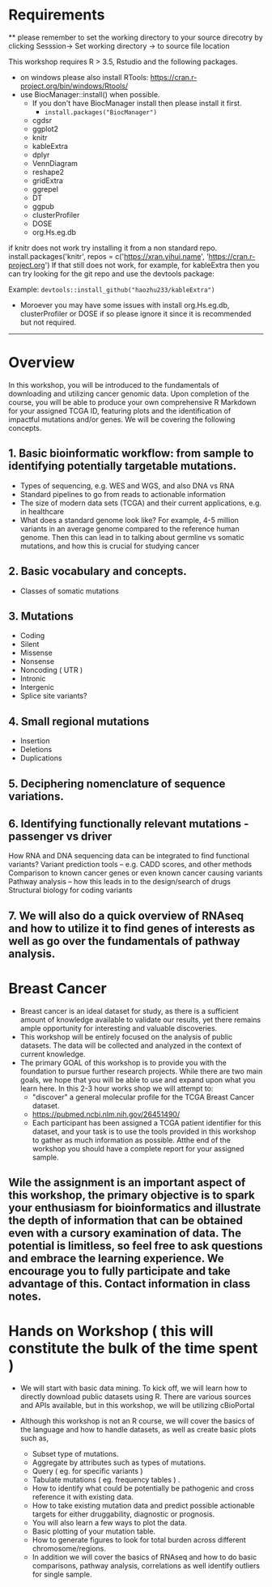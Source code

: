 # Requirements

** please remember to set the working directory to your source direcotry by clicking Sesssion-> Set working directory -> to source file location

This workshop requires R > 3.5, Rstudio and the following packages. 
* on windows please also install RTools: https://cran.r-project.org/bin/windows/Rtools/
* use BiocManager::install() when possible. 
    + If you don't have BiocManager install then please install it first. 
      + `install.packages("BiocManager")`
    + cgdsr
    + ggplot2
    + knitr
    + kableExtra
    + dplyr
    + VennDiagram
    + reshape2
    + gridExtra
    + ggrepel
    + DT
    + ggpub
    + clusterProfiler
    + DOSE
    + org.Hs.eg.db

if knitr does not work try installing it from a non standard repo. 
install.packages('knitr', repos = c('https://xran.yihui.name', 'https://cran.r-project.org')
If that still does not work, for example, for kableExtra then you can try looking for the git repo and use the devtools package: 

Example: 
```devtools::install_github("haozhu233/kableExtra")```

* Moroever you may have some issues with install org.Hs.eg.db, clusterProfiler or DOSE if so please ignore it since it is recommended but not required.
 
---

# Overview
In this workshop, you will be introduced to the fundamentals of downloading and utilizing cancer genomic data. Upon completion of the course, you will be able to produce your own comprehensive R Markdown for your assigned TCGA ID, featuring plots and the identification of impactful mutations and/or genes. We will be covering the following concepts. 

## 1. Basic bioinformatic workflow: from sample to identifying potentially targetable mutations. 

* Types of sequencing, e.g. WES and WGS, and also DNA vs RNA
* Standard pipelines to go from reads to actionable information
* The size of modern data sets (TCGA) and their current applications, e.g. in healthcare
* What does a standard genome look like? For example, 4-5 million variants in an average genome compared to the reference human genome. Then this can lead in to talking about germline vs somatic mutations, and how this is crucial for studying cancer 


## 2. Basic vocabulary and concepts. 

* Classes of somatic mutations

## 3. Mutations 
* Coding 
* Silent
* Missense
* Nonsense
* Noncoding ( UTR ) 
* Intronic
* Intergenic
* Splice site variants?

## 4. Small regional mutations

* Insertion
* Deletions
* Duplications

## 5. Deciphering nomenclature of sequence variations.

## 6. Identifying functionally relevant mutations - passenger vs driver
How RNA and DNA sequencing data can be integrated to find functional variants?
Variant prediction tools – e.g. CADD scores, and other methods
Comparison to known cancer genes or even known cancer causing variants
Pathway analysis – how this leads in to the design/search of drugs
Structural biology for coding variants

## 7. We will also do a quick overview of RNAseq and how to utilize it to find genes of interests as well as go over the fundamentals of pathway analysis. 

# Breast Cancer
  * Breast cancer is an ideal dataset for study, as there is a sufficient amount of knowledge available to validate our results, yet there remains ample opportunity for interesting and valuable discoveries.
  * This workshop will be entirely focused on the analysis of public datasets. The data will be collected and analyzed in the context of current knowledge.
  * The primary GOAL of this workshop is to provide you with the foundation to pursue further research projects. While there are two main goals, we hope that you will be able to use and expand upon what you learn here. In this 2-3 hour works shop we will attempt to: 
    + "discover" a general molecular profile for the TCGA Breast Cancer dataset.  
    + https://pubmed.ncbi.nlm.nih.gov/26451490/
    + Each participant has been assigned a TCGA patient identifier for this dataset, and your task is to use the tools provided in this workshop to gather as much information as possible. Atthe end of the workshop you should have a complete report for your assigned sample. 

## Wile the assignment is an important aspect of this workshop, the primary objective is to spark your enthusiasm for bioinformatics and illustrate the depth of information that can be obtained even with a cursory examination of data. The potential is limitless, so feel free to ask questions and embrace the learning experience. We encourage you to fully participate and take advantage of this. Contact information in class notes. 
  

# Hands on Workshop ( this will constitute the bulk of the time spent )

* We will start with basic data mining. To kick off, we will learn how to directly download public datasets using R. There are various sources and APIs available, but in this workshop, we will be utilizing cBioPortal
* Although this workshop is not an R course, we will cover the basics of the language and how to handle datasets, as well as create basic plots such as, 

    + Subset type of mutations.  
    + Aggregate by attributes such as types of mutations. 
    + Query ( eg. for specific variants ) 
    + Tabulate mutations ( eg. frequency tables ) . 
    + How to identify what could be potentially be pathogenic and cross reference it with existing data. 
    + How to take existing mutation data and predict possible actionable targets for either druggability, diagnostic or prognosis. 
    + You will also learn a few ways to plot the data. 
    + Basic plotting of your mutation table. 
    + How to generate figures to look for total burden across different chromosome/regions.
    + In addition we will cover the basics of RNAseq and how to do basic comparisons, pathway analysis, correlations as well identify outliers for single sample. 



